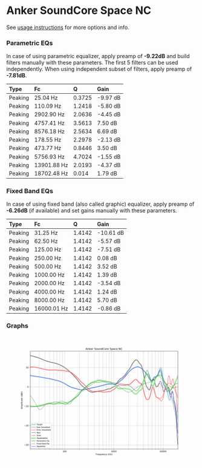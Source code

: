 # Anker SoundCore Space NC
See [usage instructions](https://github.com/jaakkopasanen/AutoEq#usage) for more options and info.

### Parametric EQs
In case of using parametric equalizer, apply preamp of **-9.22dB** and build filters manually
with these parameters. The first 5 filters can be used independently.
When using independent subset of filters, apply preamp of **-7.81dB**.

| Type    | Fc          |      Q | Gain     |
|:--------|:------------|:-------|:---------|
| Peaking | 25.04 Hz    | 0.3725 | -9.97 dB |
| Peaking | 110.09 Hz   | 1.2418 | -5.80 dB |
| Peaking | 2902.90 Hz  | 2.0636 | -4.45 dB |
| Peaking | 4757.41 Hz  | 3.5613 | 7.50 dB  |
| Peaking | 8576.18 Hz  | 2.5634 | 6.69 dB  |
| Peaking | 178.55 Hz   | 2.2978 | -2.13 dB |
| Peaking | 473.77 Hz   | 0.8446 | 3.50 dB  |
| Peaking | 5756.93 Hz  | 4.7024 | -1.55 dB |
| Peaking | 13901.88 Hz | 2.0193 | -4.37 dB |
| Peaking | 18702.48 Hz | 0.014  | 1.79 dB  |

### Fixed Band EQs
In case of using fixed band (also called graphic) equalizer, apply preamp of **-6.26dB**
(if available) and set gains manually with these parameters.

| Type    | Fc          |      Q | Gain      |
|:--------|:------------|:-------|:----------|
| Peaking | 31.25 Hz    | 1.4142 | -10.61 dB |
| Peaking | 62.50 Hz    | 1.4142 | -5.57 dB  |
| Peaking | 125.00 Hz   | 1.4142 | -7.51 dB  |
| Peaking | 250.00 Hz   | 1.4142 | 0.08 dB   |
| Peaking | 500.00 Hz   | 1.4142 | 3.52 dB   |
| Peaking | 1000.00 Hz  | 1.4142 | 1.39 dB   |
| Peaking | 2000.00 Hz  | 1.4142 | -3.54 dB  |
| Peaking | 4000.00 Hz  | 1.4142 | 1.24 dB   |
| Peaking | 8000.00 Hz  | 1.4142 | 5.70 dB   |
| Peaking | 16000.01 Hz | 1.4142 | -0.86 dB  |

### Graphs
![](./Anker%20SoundCore%20Space%20NC.png)